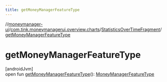 ```yaml
---
title: getMoneyManagerFeatureType
---
```

//[moneymanager-ui](../../../index.html)/[com.tink.moneymanagerui.overview.charts](../index.html)/[StatisticsOverTimeFragment](index.html)/[getMoneyManagerFeatureType](get-money-manager-feature-type.html)



# getMoneyManagerFeatureType



[androidJvm]\
open fun [getMoneyManagerFeatureType](get-money-manager-feature-type.html)(): [MoneyManagerFeatureType](../../com.tink.moneymanagerui/-money-manager-feature-type/index.html)




